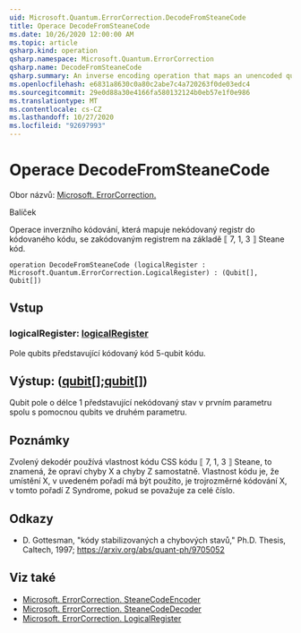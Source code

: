 ```yaml
---
uid: Microsoft.Quantum.ErrorCorrection.DecodeFromSteaneCode
title: Operace DecodeFromSteaneCode
ms.date: 10/26/2020 12:00:00 AM
ms.topic: article
qsharp.kind: operation
qsharp.namespace: Microsoft.Quantum.ErrorCorrection
qsharp.name: DecodeFromSteaneCode
qsharp.summary: An inverse encoding operation that maps an unencoded quantum register to an encoded quantum register under the ⟦7, 1, 3⟧ Steane quantum code.
ms.openlocfilehash: e6831a8630c0a80c2abe7c4a720263f0de03edc4
ms.sourcegitcommit: 29e0d88a30e4166fa580132124b0eb57e1f0e986
ms.translationtype: MT
ms.contentlocale: cs-CZ
ms.lasthandoff: 10/27/2020
ms.locfileid: "92697993"
---
```

# <a name="decodefromsteanecode-operation"></a>Operace DecodeFromSteaneCode

Obor názvů: [Microsoft. ErrorCorrection.](xref:Microsoft.Quantum.ErrorCorrection)

Balíček [](https://nuget.org/packages/)


Operace inverzního kódování, která mapuje nekódovaný registr do kódovaného kódu, se zakódovaným registrem na základě ⟦ 7, 1, 3 ⟧ Steane kód.

```qsharp
operation DecodeFromSteaneCode (logicalRegister : Microsoft.Quantum.ErrorCorrection.LogicalRegister) : (Qubit[], Qubit[])
```


## <a name="input"></a>Vstup

### <a name="logicalregister--logicalregister"></a>logicalRegister: [logicalRegister](xref:Microsoft.Quantum.ErrorCorrection.LogicalRegister)

Pole qubits představující kódovaný kód 5-qubit kódu.



## <a name="output--qubitqubit"></a>Výstup: ([qubit](xref:microsoft.quantum.lang-ref.qubit)[];[qubit](xref:microsoft.quantum.lang-ref.qubit)[])

Qubit pole o délce 1 představující nekódovaný stav v prvním parametru spolu s pomocnou qubits ve druhém parametru.

## <a name="remarks"></a>Poznámky

Zvolený dekodér používá vlastnost kódu CSS kódu ⟦ 7, 1, 3 ⟧ Steane, to znamená, že opraví chyby X a chyby Z samostatně. Vlastnost kódu je, že umístění X, v uvedeném pořadí má být použito, je trojrozměrné kódování X, v tomto pořadí Z Syndrome, pokud se považuje za celé číslo.

## <a name="references"></a>Odkazy

- D. Gottesman, "kódy stabilizovaných a chybových stavů," Ph.D. Thesis, Caltech, 1997; https://arxiv.org/abs/quant-ph/9705052

## <a name="see-also"></a>Viz také

- [Microsoft. ErrorCorrection. SteaneCodeEncoder](xref:Microsoft.Quantum.ErrorCorrection.SteaneCodeEncoder)
- [Microsoft. ErrorCorrection. SteaneCodeDecoder](xref:Microsoft.Quantum.ErrorCorrection.SteaneCodeDecoder)
- [Microsoft. ErrorCorrection. LogicalRegister](xref:Microsoft.Quantum.ErrorCorrection.LogicalRegister)